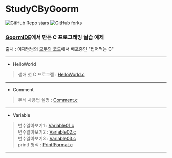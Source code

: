 # StudyCByGoorm

![GitHub Repo stars](https://img.shields.io/github/stars/skillvirus/StudyCByGoorm?style=flat-square) ![GitHub forks](https://img.shields.io/github/forks/skillvirus/StudyCByGoorm?color=orange&style=flat-square)   
### [GoormIDE](https://ide.goorm.io/)에서 만든 C 프로그래밍 실습 예제   

출처 : 이재범님의 [모두의 코드](https://modoocode.com/)에서 배포중인 "씹어먹는 C"

---
+ HelloWorld   
> 생애 첫 C 프로그램 : [HelloWorld.c](https://github.com/skillvirus/StudyCByGoorm/blob/master/src/000.HelloWorld/HelloWorld.c)   
---
+ Comment   
> 주석 사용법 설명 : [Comment.c](https://github.com/skillvirus/StudyCByGoorm/blob/master/src/001.Comment/Comment.c)    
---
+ Variable
> 변수알아보기1 : [Variable01.c](https://github.com/skillvirus/StudyCByGoorm/blob/master/src/002.Variable/Variable01.c)  
> 변수알아보기2 : [Variable02.c](https://github.com/skillvirus/StudyCByGoorm/blob/master/src/002.Variable/Variable02.c)  
> 변수알아보기3 : [Variable03.c](https://github.com/skillvirus/StudyCByGoorm/blob/master/src/002.Variable/Variable03.c)  
> printf 형식 : [PrintfFormat.c](https://github.com/skillvirus/StudyCByGoorm/blob/master/src/002.Variable/PrintfFormat.c)  
---   
